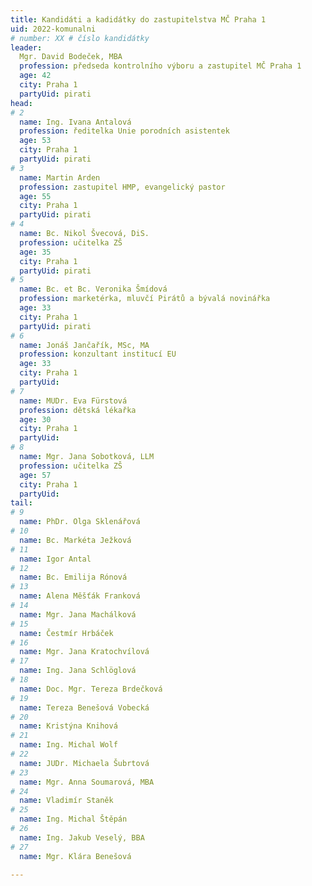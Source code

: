 ```yaml
---
title: Kandidáti a kadidátky do zastupitelstva MČ Praha 1
uid: 2022-komunalni
# number: XX # číslo kandidátky
leader:
  Mgr. David Bodeček, MBA
  profession: předseda kontrolního výboru a zastupitel MČ Praha 1 
  age: 42
  city: Praha 1
  partyUid: pirati
head: 
# 2
  name: Ing. Ivana Antalová
  profession: ředitelka Unie porodních asistentek
  age: 53
  city: Praha 1
  partyUid: pirati
# 3 
  name: Martin Arden
  profession: zastupitel HMP, evangelický pastor
  age: 55
  city: Praha 1
  partyUid: pirati
# 4 
  name: Bc. Nikol Švecová, DiS.
  profession: učitelka ZŠ
  age: 35
  city: Praha 1
  partyUid: pirati
# 5
  name: Bc. et Bc. Veronika Šmídová
  profession: marketérka, mluvčí Pirátů a bývalá novinářka 
  age: 33
  city: Praha 1
  partyUid: pirati
# 6 
  name: Jonáš Jančařík, MSc, MA
  profession: konzultant institucí EU 
  age: 33
  city: Praha 1
  partyUid: 
# 7 
  name: MUDr. Eva Fürstová
  profession: dětská lékařka
  age: 30
  city: Praha 1
  partyUid: 
# 8
  name: Mgr. Jana Sobotková, LLM
  profession: učitelka ZŠ 
  age: 57
  city: Praha 1
  partyUid: 
tail: 
# 9
  name: PhDr. Olga Sklenářová
# 10
  name: Bc. Markéta Ježková
# 11
  name: Igor Antal
# 12
  name: Bc. Emilija Rónová
# 13
  name: Alena Měšťák Franková
# 14
  name: Mgr. Jana Machálková
# 15
  name: Čestmír Hrbáček
# 16
  name: Mgr. Jana Kratochvílová
# 17
  name: Ing. Jana Schlöglová
# 18
  name: Doc. Mgr. Tereza Brdečková
# 19
  name: Tereza Benešová Vobecká
# 20
  name: Kristýna Knihová
# 21
  name: Ing. Michal Wolf
# 22
  name: JUDr. Michaela Šubrtová
# 23
  name: Mgr. Anna Soumarová, MBA
# 24
  name: Vladimír Staněk
# 25
  name: Ing. Michal Štěpán
# 26
  name: Ing. Jakub Veselý, BBA
# 27
  name: Mgr. Klára Benešová

---
```

